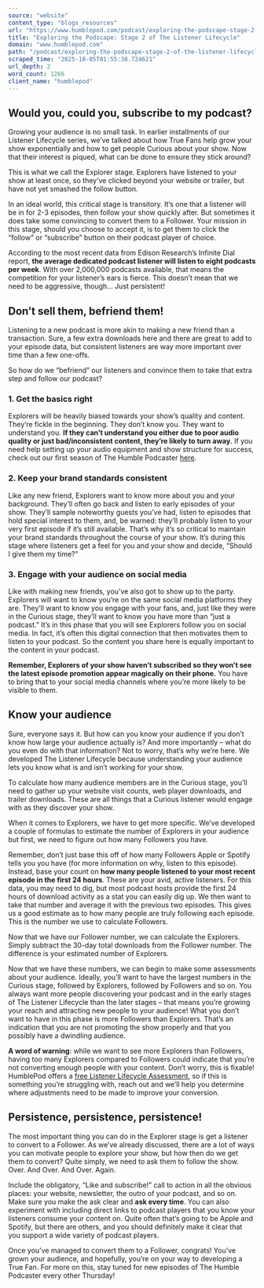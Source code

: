 ```yaml
---
source: "website"
content_type: "blogs_resources"
url: "https://www.humblepod.com/podcast/exploring-the-podscape-stage-2-of-the-listener-lifecycle/"
title: "Exploring the Podscape: Stage 2 of The Listener Lifecycle"
domain: "www.humblepod.com"
path: "/podcast/exploring-the-podscape-stage-2-of-the-listener-lifecycle/"
scraped_time: "2025-10-05T01:55:38.724621"
url_depth: 2
word_count: 1266
client_name: "humblepod"
---
```


## Would you, could you, subscribe to my podcast?

Growing your audience is no small task. In earlier installments of our Listener Lifecycle series, we’ve talked about how True Fans help grow your show exponentially and how to get people Curious about your show. Now that their interest is piqued, what can be done to ensure they stick around?

This is what we call the Explorer stage. Explorers have listened to your show at least once, so they’ve clicked beyond your website or trailer, but have not yet smashed the follow button.  

In an ideal world, this critical stage is transitory. It’s one that a listener will be in for 2-3 episodes, then follow your show quickly after. But sometimes it does take some convincing to convert them to a Follower. Your mission in this stage, should you choose to accept it, is to get them to click the “follow” or “subscribe” button on their podcast player of choice.  

According to the most recent data from Edison Research’s Infinite Dial report, **the average dedicated podcast listener will listen to eight podcasts per week**. With over 2,000,000 podcasts available, that means the competition for your listener’s ears is fierce. This doesn’t mean that we need to be aggressive, though… Just persistent!

## Don’t sell them, befriend them!

Listening to a new podcast is more akin to making a new friend than a transaction. Sure, a few extra downloads here and there are great to add to your episode data, but consistent listeners are way more important over time than a few one-offs.  

So how do we “befriend” our listeners and convince them to take that extra step and follow our podcast?  

### 1. Get the basics right

Explorers will be heavily biased towards your show’s quality and content. They’re fickle in the beginning. They don’t know you. They want to understand you. **If they can’t understand you either due to poor audio quality or just bad/inconsistent content, they’re likely to turn away.** If you need help setting up your audio equipment and show structure for success, check out our first season of The Humble Podcaster [here](https://www.humblepod.com/podcast/developing-your-podcast-concept/).

### 2. Keep your brand standards consistent

Like any new friend, Explorers want to know more about you and your background. They’ll often go back and listen to early episodes of your show. They’ll sample noteworthy guests you’ve had, listen to episodes that hold special interest to them, and, be warned: they’ll probably listen to your very first episode if it’s still available. That’s why it’s so critical to maintain your brand standards throughout the course of your show. It’s during this stage where listeners get a feel for you and your show and decide, “Should I give them my time?”

### 3. Engage with your audience on social media

Like with making new friends, you’ve also got to show up to the party. Explorers will want to know you’re on the same social media platforms they are. They’ll want to know you engage with your fans, and, just like they were in the Curious stage, they’ll want to know you have more than “just a podcast.” It’s in this phase that you will see Explorers follow you on social media. In fact, it’s often this digital connection that then motivates them to listen to your podcast. So the content you share here is equally important to the content in your podcast.

**Remember, Explorers of your show haven’t subscribed so they won’t see the latest episode promotion appear magically on their phone.** You have to bring that to your social media channels where you’re more likely to be visible to them.

## Know your audience

Sure, everyone says it. But how can you know your audience if you don’t know how large your audience actually is? And more importantly – what do you even do with that information? Not to worry, that’s why we’re here. We developed The Listener Lifecycle because understanding your audience lets you know what is and isn’t working for your show.  

To calculate how many audience members are in the Curious stage, you’ll need to gather up your website visit counts, web player downloads, and trailer downloads. These are all things that a Curious listener would engage with as they discover your show.  

When it comes to Explorers, we have to get more specific. We’ve developed a couple of formulas to estimate the number of Explorers in your audience but first, we need to figure out how many Followers you have.  

Remember, don’t just base this off of how many Followers Apple or Spotify tells you you have (for more information on why, listen to this episode). Instead, base your count on **how many people listened to your most recent episode in the first 24 hours**. These are your avid, active listeners. For this data, you may need to dig, but most podcast hosts provide the first 24 hours of download activity as a stat you can easily dig up. We then want to take that number and average it with the previous two episodes. This gives us a good estimate as to how many people are truly following each episode. This is the number we use to calculate Followers.  

Now that we have our Follower number, we can calculate the Explorers. Simply subtract the 30-day total downloads from the Follower number. The difference is your estimated number of Explorers.

Now that we have these numbers, we can begin to make some assessments about your audience. Ideally, you’ll want to have the largest numbers in the Curious stage, followed by Explorers, followed by Followers and so on. You always want more people discovering your podcast and in the early stages of The Listener Lifecycle than the later stages – that means you’re growing your reach and attracting new people to your audience! What you don’t want to have in this phase is more Followers than Explorers. That’s an indication that you are not promoting the show properly and that you possibly have a dwindling audience.

**A word of warning**: while we want to see more Explorers than Followers, having too many Explorers compared to Followers could indicate that you’re not converting enough people with your content. Don’t worry, this is fixable! HumblePod offers a [free Listener Lifecycle Assessment](https://www.humblepod.com/contact/), so if this is something you’re struggling with, reach out and we’ll help you determine where adjustments need to be made to improve your conversion.  

## Persistence, persistence, persistence!

The most important thing you can do in the Explorer stage is get a listener to convert to a Follower. As we’ve already discussed, there are a lot of ways you can motivate people to explore your show, but how then do we get them to convert? Quite simply, we need to ask them to follow the show. Over. And Over. And Over. Again.  

Include the obligatory, “Like and subscribe!” call to action in all the obvious places: your website, newsletter, the outro of your podcast, and so on. Make sure you make the ask clear and **ask every time**. You can also experiment with including direct links to podcast players that you know your listeners consume your content on. Quite often that’s going to be Apple and Spotify, but there are others, and you should definitely make it clear that you support a wide variety of podcast players.

Once you’ve managed to convert them to a Follower, congrats! You’ve grown your audience, and hopefully, you’re on your way to developing a True Fan. For more on this, stay tuned for new episodes of The Humble Podcaster every other Thursday!